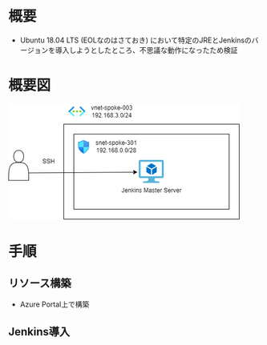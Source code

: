 
# 概要

- Ubuntu 18.04 LTS (EOLなのはさておき) において特定のJREとJenkinsのバージョンを導入しようとしたところ、不思議な動作になったため検証

# 概要図

![](../../drawio/export/azure003.png)
# 手順

## リソース構築

- Azure Portal上で構築

## Jenkins導入

